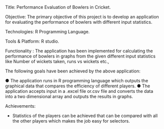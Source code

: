 Title: Performance Evaluation of Bowlers in Cricket.

Objective: The primary objective of this project is to develop an application for evaluating the performance of bowlers with different input statistics.

Technologies: R Programming Language.

Tools & Platform: R studio.

Functionality : The application has been implemented for calculating the performance of bowlers in graphs from the given different input statistics like Number of wickets taken, runs vs wickets etc.,

The following goals have been achieved by the above application:

● The application runs in R programming language which outputs the graphical data that compares the efficiency of different players.
● The application accepts input in a .excel file or.csv file and converts the data into a two dimensional array and outputs the results in graphs.

Achievements: 
- Statistics of the players can be achieved that can be compared with all the other players which makes the job easy for selectors. 
